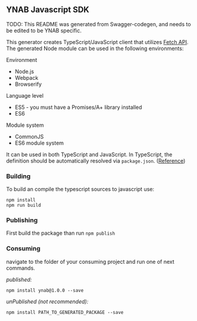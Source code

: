 ## YNAB Javascript SDK

TODO: This README was generated from Swagger-codegen, and needs to be edited to be YNAB specific.

This generator creates TypeScript/JavaScript client that utilizes [Fetch API](https://fetch.spec.whatwg.org/). The generated Node module can be used in the following environments:

Environment
* Node.js
* Webpack
* Browserify

Language level
* ES5 - you must have a Promises/A+ library installed
* ES6

Module system
* CommonJS
* ES6 module system

It can be used in both TypeScript and JavaScript. In TypeScript, the definition should be automatically resolved via `package.json`. ([Reference](http://www.typescriptlang.org/docs/handbook/typings-for-npm-packages.html))

### Building

To build an compile the typescript sources to javascript use:
```
npm install
npm run build
```

### Publishing

First build the package than run ```npm publish```

### Consuming

navigate to the folder of your consuming project and run one of next commands.

_published:_

```
npm install ynab@1.0.0 --save
```

_unPublished (not recommended):_

```
npm install PATH_TO_GENERATED_PACKAGE --save
